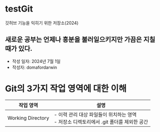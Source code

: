 # testGit
깃허브 기능을 익히기 위한 저장소(2024)

## 새로운 공부는 언제나 흥분을 불러일으키지만 가끔은 지칠 때가 있다.

- 작성 일자: 2024년 7월 1일
- 작성자: domafordarwin

# Git의 3가지 작업 영역에 대한 이해

|작업 영역| 설명|
|---|---|
|Working Directory| - 이력 관리 대상 파일들이 위치하는 영역<br> - 저장소 디렉토리에서 .git 폴더를 제외한 공간|
